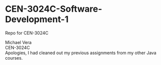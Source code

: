 # CEN-3024C-Software-Development-1
Repo for CEN-3024C

Michael Vera\
CEN-3024C\
Apologies, I had cleaned out my previous assignments from my other Java courses.
